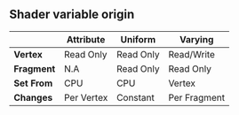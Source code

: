 ## Shader variable origin

|                | **Attribute** | **Uniform**  | **Varying**  |
|--------------|-------------|-------------|-------------|
| **Vertex**   | Read Only   | Read Only   | Read/Write  |
| **Fragment** | N.A        | Read Only   | Read Only   |
| **Set From** | CPU        | CPU         | Vertex      |
| **Changes**  | Per Vertex | Constant    | Per Fragment |
